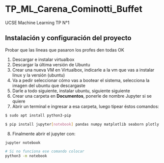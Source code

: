 # TP_ML_Carena_Cominotti_Buffet
UCSE Machine Learning TP N°1

## Instalación y configuración del proyecto
Probar que las lineas que pasaron los profes den todas OK
1. Descargar e instalar virtualbox
2. Descargar la última versión de Ubuntu
3. Crear una nueva VM en Virtualbox, indicarle a la vm que vas a instalar linux y la versión (ubuntu)
4. Va a pedir seleccionar cómo vas a bootear el sistema, selecciona la imagen del ubuntu que descargaste
5. Darle a todo siguiente, instalar ubuntu, siguiente siguiente
6. Crear una carpeta en **Documentos**, ponerle de nombre Jupyter si se quiere
7. Abrir un terminal e ingresar a esa carpeta, luego tipear éstos comandos:
```bash
$ sudo apt install python3-pip

$ pip install jupyter[notebook] pandas numpy matplotlib seaborn plotly scikit-learn keras tensorflow h5py pillow sklearn-pandas --user
```
8. Finalmente abrir el jupyter con: 
```bash
jupyter notebook

# Si no funciona ese comando colocar 
python3 -m notebook
```
